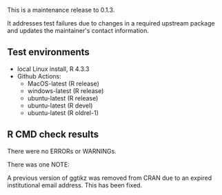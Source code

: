 This is a maintenance release to 0.1.3.

It addresses test failures due to changes in a required upstream package and
updates the maintainer's contact information.

## Test environments
* local Linux install, R 4.3.3
* Github Actions:
    - MacOS-latest (R release)
    - windows-latest (R release)
    - ubuntu-latest (R release)
    - ubuntu-latest (R devel)
    - ubuntu-latest (R oldrel-1)

## R CMD check results
There were no ERRORs or WARNINGs.

There was one NOTE:

A previous version of ggtikz was removed from CRAN due to an expired
institutional email address. This has been fixed.
